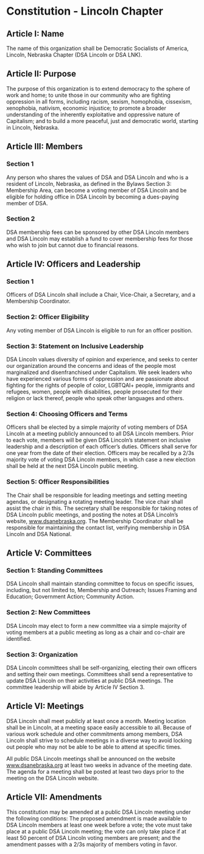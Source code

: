 # Constitution - Lincoln Chapter


## Article I: Name

The name of this organization shall be Democratic Socialists of America, Lincoln, Nebraska Chapter (DSA Lincoln or DSA LNK).


## Article II: Purpose

The purpose of this organization is to extend democracy to the sphere of work and home; to unite those in our community who are fighting oppression in all forms, including racism, sexism, homophobia, cissexism, xenophobia, nativism, economic injustice; to promote a broader understanding of the inherently exploitative and oppressive nature of Capitalism; and to build a more peaceful, just and democratic world, starting in Lincoln, Nebraska.


## Article III: Members

### Section 1

Any person who shares the values of DSA and DSA Lincoln and who is a resident of Lincoln, Nebraska, as defined in the Bylaws Section 3: Membership Area, can become a voting member of DSA Lincoln and be eligible for holding office in DSA Lincoln by becoming a dues-paying member of DSA.

### Section 2

DSA membership fees can be sponsored by other DSA Lincoln members and DSA Lincoln may establish a fund to cover membership fees for those who wish to join but cannot due to financial reasons.


## Article IV: Officers and Leadership

### Section 1

Officers of DSA Lincoln shall include a Chair, Vice-Chair, a Secretary, and a Membership Coordinator.

### Section 2: Officer Eligibility

Any voting member of DSA Lincoln is eligible to run for an officer position.

### Section 3: Statement on Inclusive Leadership

DSA Lincoln values diversity of opinion and experience, and seeks to center our organization around the concerns and ideas of the people most marginalized and disenfranchised under Capitalism. We seek leaders who have experienced various forms of oppression and are passionate about fighting for the rights of people of color, LGBTQAI+ people, immigrants and refugees, women, people with disabilities, people prosecuted for their religion or lack thereof, people who speak other languages and others.

### Section 4: Choosing Officers and Terms

Officers shall be elected by a simple majority of voting members of DSA Lincoln at a meeting publicly announced to all DSA Lincoln members. Prior to each vote, members will be given DSA Lincoln’s statement on inclusive leadership and a description of each officer’s duties. Officers shall serve for one year from the date of their election. Officers may be recalled by a 2/3s majority vote of voting DSA Lincoln members, in which case a new election shall be held at the next DSA Lincoln public meeting.

### Section 5: Officer Responsibilities

The Chair shall be responsible for leading meetings and setting meeting agendas, or designating a rotating meeting leader. The vice chair shall assist the chair in this. The secretary shall be responsible for taking notes of DSA Lincoln public meetings, and posting the notes at DSA Lincoln’s website, www.dsanebraska.org. The Membership Coordinator shall be responsible for maintaining the contact list, verifying membership in DSA Lincoln and DSA National.


## Article V: Committees

### Section 1: Standing Committees

DSA Lincoln shall maintain standing committee to focus on specific issues, including, but not limited to, Membership and Outreach; Issues Framing and Education; Government Action; Community Action.

### Section 2: New Committees

DSA Lincoln may elect to form a new committee via a simple majority of voting members at a public meeting as long as a chair and co-chair are identified.

### Section 3: Organization

DSA Lincoln committees shall be self-organizing, electing their own officers and setting their own meetings. Committees shall send a representative to update DSA Lincoln on their activities at public DSA meetings. The committee leadership will abide by Article IV Section 3.


## Article VI: Meetings

DSA Lincoln shall meet publicly at least once a month. Meeting location shall be in Lincoln, at a meeting space easily accessible to all. Because of various work schedule and other commitments among members, DSA Lincoln shall strive to schedule meetings in a diverse way to avoid locking out people who may not be able to be able to attend at specific times.

All public DSA Lincoln meetings shall be announced on the website www.dsanebraska.org at least two weeks in advance of the meeting date. The agenda for a meeting shall be posted at least two days prior to the meeting on the DSA Lincoln website.


## Article VII: Amendments

This constitution may be amended at a public DSA Lincoln meeting under the following conditions: The proposed amendment is made available to DSA Lincoln members at least one week before a vote; the vote must take place at a public DSA Lincoln meeting; the vote can only take place if at least 50 percent of DSA Lincoln voting members are present; and the amendment passes with a 2/3s majority of members voting in favor.


